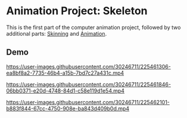 # Animation Project: Skeleton

This is the first part of the computer animation project, followed by two additional parts: [Skinning](https://github.com/mleonova/Animation-Skeleton) and [Animation](https://github.com/mleonova/Graphics-Part3-Animation). 

## Demo

https://user-images.githubusercontent.com/30246711/225461306-ea8bf8a2-7735-46b4-a15b-7bd7c27a431c.mp4



https://user-images.githubusercontent.com/30246711/225461846-06bb0371-e20d-4748-84d1-c58e119d1e54.mp4



https://user-images.githubusercontent.com/30246711/225462101-b883f844-67cc-4750-908e-ba843d409b0d.mp4

